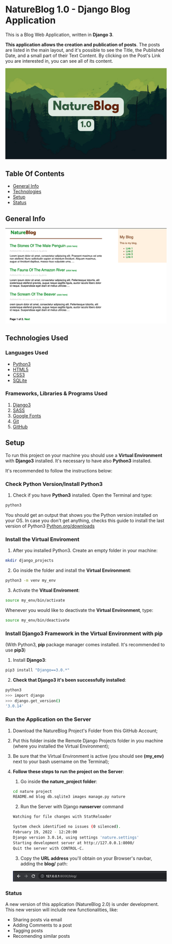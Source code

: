 # NatureBlog 1.0 - Django Blog Application

This is a Blog Web Application, written in <strong>Django 3</strong>. 

<strong>This application allows the creation and publication of posts</strong>. The posts are listed in the main layout, and it's possible to see the Title, the Published Date, and a small part of their Text Content. By clicking on the Post's Link you are interested in, you can see all of its content.

![Image-Intro-Webapp](images/image_intro.png)

 ## Table Of Contents

 * [General Info](https://github.com/GloriaX21/Django_Blog-1.0/tree/dev-features#general-info)
 * [Technologies](https://github.com/GloriaX21/Django_Blog-1.0/tree/dev-features#technologies-used)
 * [Setup](https://github.com/GloriaX21/Django_Blog-1.0/tree/dev-features#setup)
 * [Status]()
 
 ## General Info
 


![Image-Intro-Webapp](images/image_blog_layout1.png)

 ## Technologies Used

  ### Languages Used

  * [Python3](https://en.wikipedia.org/wiki/Python_(programming_language))
  * [HTML5](https://en.wikipedia.org/wiki/HTML5)
  * [CSS3](https://en.wikipedia.org/wiki/CSS#CSS_3)
  * [SQLite](https://en.wikipedia.org/wiki/SQLite)

  ### Frameworks, Libraries & Programs Used

  1. [Django3](https://en.wikipedia.org/wiki/Django_(web_framework))
  2. [SASS](https://en.wikipedia.org/wiki/Sass_(stylesheet_language))
  3. [Google Fonts](https://en.wikipedia.org/wiki/Google_Fonts)
  4. [Git](https://en.wikipedia.org/wiki/Git)
  5. [GitHub](https://en.wikipedia.org/wiki/GitHub)


 ## Setup

  To run this project on your machine you should use a <strong>Virtual Environment</strong> with <strong>Django3</strong> installed. It's necessary to have also <strong>Python3</strong> installed.

  It's recommended to follow the instructions below:
  
  ### Check Python Version/Install Python3

  1. Check if you have <strong>Python3</strong> installed. Open the Terminal and type:
  ```bash
  python3
  ```

  You should get an output that shows you the Python version installed on your OS. In case you don't get anything, checks this guide to install the last version of Python3 [Python.org/downloads](https://www.python.org/downloads/)

  ### Install the Virtual Enviroment

  1. After you installed Python3. Create an empty folder in your machine:
  ```bash
  mkdir django_projects
  ```

  2. Go inside the folder and install the <strong>Virtual Environment</strong>:
  ```bash
  python3 -m venv my_env
  ```  

  3. Activate the <strong>Vitual Enviroment</strong>:
  ```bash
  source my_env/bin/activate
  ``` 
  Whenever you would like to <strog>deactivate</strog> the <strong>Virtual Environment</strong>, type:
  ```bash
  source my_env/bin/deactivate
  ``` 

  ### Install Django3 Framework in the Virtual Environment with pip

  (With Python3, <strong>pip</strong> package manager comes installed. It's recommended to use <strong>pip3</strong>)

  1. Install <strong>Django3</strong>:
  ```bash
  pip3 install "Django==3.0.*"
  ```  

  2. <strong>Check that Django3 it's been successfully installed</strong>:
  ```bash
  python3
  >>> import django
  >>> django.get_version()
  '3.0.14'
  ``` 
  
  ### Run the Application on the Server

  1. Download the NatureBlog Project's Folder from this GitHub Account;
  2. Put this folder inside the Remote Django Projects folder in you machine (where you installed the Virtual Environment);
  3. Be sure that the Virtual Environment is active (you should see <strong>(my_env)</strong> next to your bash username on the Terminal);
  4. <strong>Follow these steps to run the project on the Server</strong>:

     1. Go inside <strong>the nature_project folder</strong>:
     ```bash
     cd nature project
     README.md blog db.sqlite3 images manage.py nature 
     ```

     2. Run the Server with Django <strong>runserver</strong> command
     ```bash
     Watching for file changes with StatReloader
     ``` 

     ```bash
     System check identified no issues (0 silenced).
     February 19, 2022 - 12:20:00
     Django version 3.0.14, using settings 'nature.settings'
     Starting development server at http://127.0.0.1:8000/
     Quit the server with CONTROL-C.
     ```

     3. Copy the <strong>URL address</strong> you'll obtain on your Browser's navbar, adding the <strong>blog/</strong> path:

     ![url_image](images/url_path.png)


  ### Status

  A new version of this application (NatureBlog 2.0) is under development. 
  This new version will include new functionalities, like:

  * Sharing posts via email
  * Adding Comments to a post
  * Tagging posts
  * Recomending similar posts




